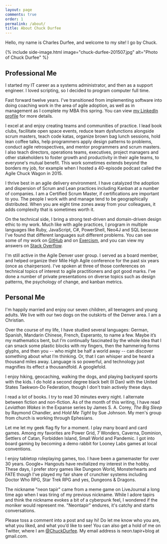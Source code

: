 ```yaml
---
layout: page
comments: true
order: 1
permalink: /about/
title: About Chuck Durfee
---
```


Hello, my name is Charles Durfee, and welcome to my site! I go by Chuck.

{% include side-image.html image="chuck-durfee-201507.jpg" alt="Photo of Chuck Durfee" %}

## Professional Me

I started my IT career as a systems administrator, and then as a support engineer. I loved scripting, so I decided to program computer full time.

Fast forward twelve years. I've transitioned from implementing software into doing coaching work in the area of agile adoption, as well as in management as I complete my MBA this spring. You can view [my LinkedIn profile](https://www.linkedin.com/in/neontapir) for more details.

I excel at and enjoy creating teams and communities of practice. I lead book clubs, facilitate open space events, reduce team dysfunctions alongside scrum masters, teach code katas, organize brown bag lunch sessions, hold lean coffee talks, help programmers apply design patterns to problems, conduct agile retrospectives, and mentor programmers and scrum masters. I also teach directors, operations teams, executives, project managers and other stakeholders to foster growth and productivity in their agile teams, to everyone's mutual benefit. This work sometimes extends beyond the borders my job, for example when I hosted a 40-episode podcast called the Agile Chuck Wagon in 2015.

I thrive best in an agile delivery environment.  I have catalyzed the adoption and dispersion of Scrum and Lean practices including Kanban at a number of companies. I am a Certified Scrum Master, if certifications are important to you. The people I work with and manage tend to be geographically distributed. When you are eight time zones away from your colleagues, it adds complexity that is sometimes worth it.

On the technical side, I bring a strong test-driven and domain-driven design ethic to my work. Much like with agile practices, I program in multiple languages like Ruby, JavaScript, C#, PowerShell, Neo4J and SQL because I've found that different languages suit different problems. You can see some of my work on [GitHub](https://github.com/neontapir) and on [Exercism](http://exercism.io/neontapir), and you can view my answers on [Stack Overflow](http://stackoverflow.com/users/45816/neontapir).

I'm still active in the Agile Denver user group. I served as a board member, and helped organize their Mile High Agile conference for the past six years (once as chairperson). I've spoken at three of those conferences on technical topics of interest to agile practitioners and got good marks. I've done a number of private presentations on diverse topics such as design patterns, the psychology of change, and kanban metrics.

## Personal Me

I'm happily married and enjoy our seven children, all teenagers and young adults. We live with our two dogs on the outskirts of the Denver area. I am a Christian.

Over the course of my life, I have studied several languages: German, Spanish, Mandarin Chinese, French, Esperanto, to name a few. Maybe it’s my mathematics bent, but I’m continually fascinated by the whole idea that I can smack some plastic blocks with my fingers, then the hammering forms glyphs, and then you -- who might be half a world away -- can discover something about what I’m thinking. Or, that I can whisper and be heard a thousand miles away. Language is so powerful, and technology just magnifies its effect a thousandfold. A googlefold.

I enjoy hiking, geocaching, walking the dogs, and playing backyard sports with the kids. I do hold a second degree black belt (II Dan) with the United States Taekwon-Do Federation, though I don't train actively these days.

I read a lot of books. I try to read 30 minutes every night. I alternate between fiction and non-fiction. As of the month of this writing, I have read _Leviathan Wakes_ in the Expanse series by James S. A. Corey, _The Big Sleep_ by Raymond Chandler, and _Hold Me Tight_ by Sue Johnson. My men's group from church is working through Ephesians.

Let me let my geek flag fly for a moment. I play many board and card games. Among my favorites are Power Grid, 7 Wonders, Caverna, Dominion, Settlers of Catan, Forbidden Island, Small World and Pandemic. I got into board gaming by becoming a demo rabbit for Looney Labs games at local conventions.

I enjoy tabletop roleplaying games, too. I have been a gamemaster for over 30 years. Google+ Hangouts have revitalized my interest in the hobby. These days, I prefer story games like Dungeon World, Monsterhearts and FATE though I've played my fair share of crunchier systems including Doctor Who RPG, Star Trek RPG and yes, Dungeons &amp; Dragons.

The nickname "neon tapir" came from a meme game on LiveJournal a long time ago when I was tiring of my previous nickname. While I adore tapirs and think the nickname evokes a bit of a cyberpunk feel, I wondered if the moniker would represent me. "Neontapir" endures, it's catchy and starts conversations.

Please toss a comment into a post and say hi! Do let me know who you are, what you liked, and what you’d like to see! You can also get a hold of me on Twitter, where I am [@ChuckDurfee](https://twitter.com/chuckdurfee). My email address is neon.tapir+blog at gmail.com.
